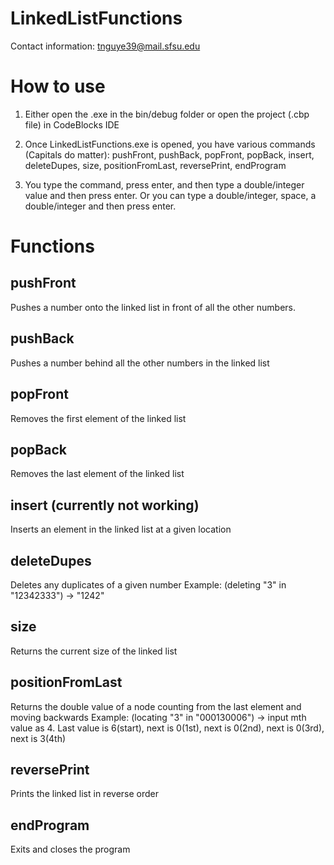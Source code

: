 # LinkedListFunctions

Contact information: tnguye39@mail.sfsu.edu

# How to use
1. Either open the .exe in the bin/debug folder or open the project (.cbp file) in CodeBlocks IDE

2. Once LinkedListFunctions.exe is opened, you have various commands (Capitals do matter):
pushFront, pushBack, popFront, popBack, insert, deleteDupes, size, positionFromLast, reversePrint, endProgram

3. You type the command, press enter, and then type a double/integer value and then press enter. Or you can type a double/integer, space, a double/integer and then press enter.

# Functions

## pushFront
Pushes a number onto the linked list in front of all the other numbers.

## pushBack
Pushes a number behind all the other numbers in the linked list

## popFront
Removes the first element of the linked list

## popBack
Removes the last element of the linked list

## insert (currently not working)
Inserts an element in the linked list at a given location

## deleteDupes
Deletes any duplicates of a given number
Example: (deleting "3" in "12342333") -> "1242"

## size
Returns the current size of the linked list

## positionFromLast
Returns the double value of a node counting from the last element and moving backwards
Example: (locating "3" in "000130006") -> input mth value as 4. Last value is 6(start), next is 0(1st), next is 0(2nd), next is 0(3rd), next is 3(4th)

## reversePrint
Prints the linked list in reverse order

## endProgram
Exits and closes the program
